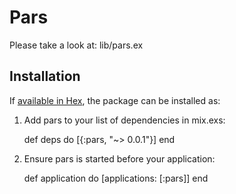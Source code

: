 # Pars

Please take a look at: lib/pars.ex 

## Installation

If [available in Hex](https://hex.pm/docs/publish), the package can be installed as:

  1. Add pars to your list of dependencies in mix.exs:

        def deps do
          [{:pars, "~> 0.0.1"}]
        end

  2. Ensure pars is started before your application:

        def application do
          [applications: [:pars]]
        end
